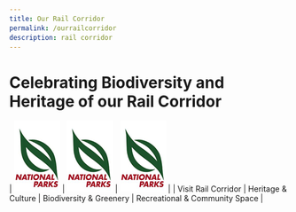 ```yaml
---
title: Our Rail Corridor
permalink: /ourrailcorridor
description: rail corridor
---
```

# Celebrating Biodiversity and Heritage of our Rail Corridor

| [![Visit Rail Corridor](/images/nparks%20logo.png)](https://www.nparks.gov.sg)    | 
[![Alt text for image on Isomer site](/images/nparks%20logo.png)](https://www.nparks.gov.sg)    | [![Alt text for image on Isomer site](/images/nparks%20logo.png)](https://www.nparks.gov.sg)     |
| Visit Rail Corridor | Heritage & Culture | Biodiversity & Greenery | Recreational & Community Space |